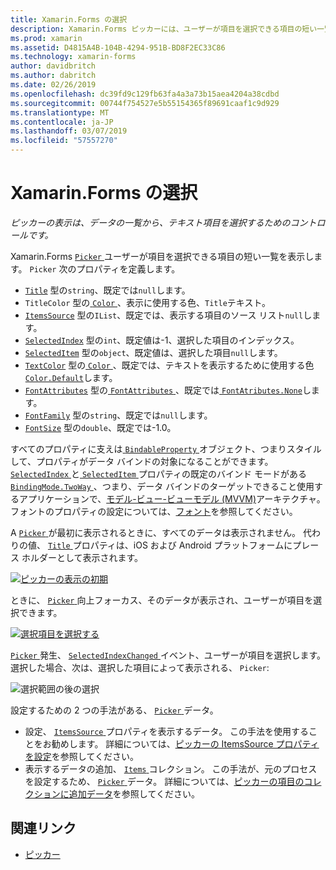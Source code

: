 ```yaml
---
title: Xamarin.Forms の選択
description: Xamarin.Forms ピッカーには、ユーザーが項目を選択できる項目の短い一覧が表示されます。 この記事では、ピッカー クラスを使用して、データの一覧から、テキスト項目を選択する方法について説明します。
ms.prod: xamarin
ms.assetid: D4815A4B-104B-4294-951B-BD8F2EC33C86
ms.technology: xamarin-forms
author: davidbritch
ms.author: dabritch
ms.date: 02/26/2019
ms.openlocfilehash: dc39fd9c129fb63fa4a3a73b15aea4204a38cdbd
ms.sourcegitcommit: 00744f754527e5b55154365f89691caaf1c9d929
ms.translationtype: MT
ms.contentlocale: ja-JP
ms.lasthandoff: 03/07/2019
ms.locfileid: "57557270"
---
```

# <a name="xamarinforms-picker"></a>Xamarin.Forms の選択

_ピッカーの表示は、データの一覧から、テキスト項目を選択するためのコントロールです。_

Xamarin.Forms [ `Picker` ](xref:Xamarin.Forms.Picker)ユーザーが項目を選択できる項目の短い一覧を表示します。 `Picker` 次のプロパティを定義します。

- [`Title`](xref:Xamarin.Forms.Picker.Title) 型の`string`、既定では`null`します。
- `TitleColor` 型の[ `Color` ](xref:Xamarin.Forms.Color)、表示に使用する色、`Title`テキスト。
- [`ItemsSource`](xref:Xamarin.Forms.Picker.ItemsSource) 型の`IList`、既定では、表示する項目のソース リスト`null`します。
- [`SelectedIndex`](xref:Xamarin.Forms.Picker.SelectedIndex) 型の`int`、既定値は-1、選択した項目のインデックス。
- [`SelectedItem`](xref:Xamarin.Forms.Picker.SelectedItem) 型の`object`、既定値は、選択した項目`null`します。
- [`TextColor`](xref:Xamarin.Forms.Picker.TextColor) 型の[ `Color` ](xref:Xamarin.Forms.Color)、既定では、テキストを表示するために使用する色[ `Color.Default`](xref:Xamarin.Forms.Color.Default)します。
- [`FontAttributes`](xref:Xamarin.Forms.Picker.FontAttributes) 型の[ `FontAttributes` ](xref:Xamarin.Forms.FontAttributes)、既定では[ `FontAtributes.None`](xref:Xamarin.Forms.FontAttributes.None)します。
- [`FontFamily`](xref:Xamarin.Forms.Picker.FontFamily) 型の`string`、既定では`null`します。
- [`FontSize`](xref:Xamarin.Forms.Picker.FontSize) 型の`double`、既定では-1.0。

すべてのプロパティに支えは[ `BindableProperty` ](xref:Xamarin.Forms.BindableProperty)オブジェクト、つまりスタイルして、プロパティがデータ バインドの対象になることができます。 [ `SelectedIndex` ](xref:Xamarin.Forms.Picker.SelectedIndex)と[ `SelectedItem` ](xref:Xamarin.Forms.Picker.SelectedItem)プロパティの既定のバインド モードがある[ `BindingMode.TwoWay` ](xref:Xamarin.Forms.BindingMode.TwoWay)、つまり、データ バインドのターゲットできること使用するアプリケーションで、[モデル-ビュー-ビューモデル (MVVM)](~/xamarin-forms/enterprise-application-patterns/mvvm.md)アーキテクチャ。 フォントのプロパティの設定については、[フォント](~/xamarin-forms/user-interface/text/fonts.md)を参照してください。

A [ `Picker` ](xref:Xamarin.Forms.Picker)が最初に表示されるときに、すべてのデータは表示されません。 代わりの値、 [ `Title` ](xref:Xamarin.Forms.Picker.Title)プロパティは、iOS および Android プラットフォームにプレース ホルダーとして表示されます。

[![](images/picker-initial.png "ピッカーの表示の初期")](images/picker-initial-large.png#lightbox "初期ピッカーの表示")

ときに、 [ `Picker` ](xref:Xamarin.Forms.Picker)向上フォーカス、そのデータが表示され、ユーザーが項目を選択できます。

[![](images/picker-selection.png "選択項目を選択する")](images/picker-selection-large.png#lightbox "ピッカーの項目を選択します。")

[ `Picker` ](xref:Xamarin.Forms.Picker)発生、 [ `SelectedIndexChanged` ](xref:Xamarin.Forms.Picker.SelectedIndexChanged)イベント、ユーザーが項目を選択します。 選択した場合、次は、選択した項目によって表示される、 `Picker`:

![](images/picker-after-selection.png "選択範囲の後の選択")

設定するための 2 つの手法がある、 [ `Picker` ](xref:Xamarin.Forms.Picker)データ。

- 設定、 [ `ItemsSource` ](xref:Xamarin.Forms.Picker.ItemsSource)プロパティを表示するデータ。 この手法を使用することをお勧めします。 詳細については、[ピッカーの ItemsSource プロパティを設定](populating-itemssource.md)を参照してください。
- 表示するデータの追加、 [ `Items` ](xref:Xamarin.Forms.Picker.Items)コレクション。 この手法が、元のプロセスを設定するため、 [ `Picker` ](xref:Xamarin.Forms.Picker)データ。 詳細については、[ピッカーの項目のコレクションに追加データ](populating-items.md)を参照してください。

## <a name="related-links"></a>関連リンク

- [ピッカー](xref:Xamarin.Forms.Picker)
